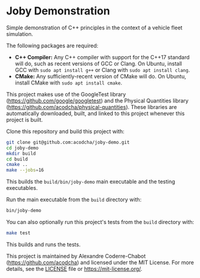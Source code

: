 # Joby Demonstration

Simple demonstration of C++ principles in the context of a vehicle fleet simulation.

The following packages are required:

- **C++ Compiler:** Any C++ compiler with support for the C++17 standard will do, such as recent versions of GCC or Clang. On Ubuntu, install GCC with `sudo apt install g++` or Clang with `sudo apt install clang`.
- **CMake:** Any sufficiently-recent version of CMake will do. On Ubuntu, install CMake with `sudo apt install cmake`.

This project makes use of the GoogleTest library (<https://github.com/google/googletest>) and the Physical Quantities library (<https://github.com/acodcha/physical-quantities>). These libraries are automatically downloaded, built, and linked to this project whenever this project is built.

Clone this repository and build this project with:

```bash
git clone git@github.com:acodcha/joby-demo.git
cd joby-demo
mkdir build
cd build
cmake ..
make --jobs=16
```

This builds the `build/bin/joby-demo` main executable and the testing executables.

Run the main executable from the `build` directory with:

```bash
bin/joby-demo
```

You can also optionally run this project's tests from the `build` directory with:

```bash
make test
```

This builds and runs the tests.

This project is maintained by Alexandre Coderre-Chabot (<https://github.com/acodcha>) and licensed under the MIT License. For more details, see the [LICENSE](LICENSE) file or <https://mit-license.org/>.
